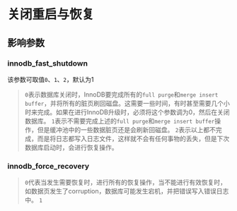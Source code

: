 # 关闭重启与恢复

## 影响参数

### innodb_fast_shutdown

该参数可取值`0`、`1`、`2`，默认为1

> `0`表示数据库关闭时，InnoDB要完成所有的`full purge`和`merge insert buffer`，并将所有的脏页刷回磁盘。这需要一些时间，有时甚至需要几个小时来完成。如果在进行InnoDB升级时，必须将这个参数调为0，然后在关闭数据库。
> `1`表示不需要完成上述的`full purge`和`merge insert buffer`操作，但是缓冲池中的一些数据脏页还是会刷新回磁盘。
> `2`表示以上都不完成，而是将日志都写入日志文件，这样就不会有任何事物的丢失，但是下次数据库启动时，会进行恢复操作。

### innodb_force_recovery

> `0`代表当发生需要恢复时，进行所有的恢复操作，当不能进行有效恢复时，如数据页发生了corruption，数据库可能发生宕机，并把错误写入错误日志中。
> `1`
